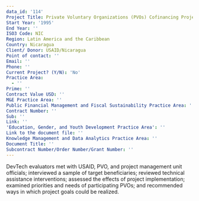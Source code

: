 ```yaml
---
data_id: '114'
Project Title: Private Voluntary Organizations (PVOs) Cofinancing Project
Start Year: '1995'
End Year: ''
ISO3 Code: NIC
Region: Latin America and the Caribbean
Country: Nicaragua
Client/ Donor: USAID/Nicaragua
Point of contact: ''
Email: ''
Phone: ''
Current Project? (Y/N): 'No'
Practice Area:
  - ''
Prime: ''
Contract Value USD: ''
M&E Practice Area: ''
Public Financial Management and Fiscal Sustainability Practice Area: ''
Contract Number: ''
Sub: ''
Link: ''
'Education, Gender, and Youth Development Practice Area': ''
Link to the document file: ''
Knowledge Management and Data Analytics Practice Area: ''
Document Title: ''
Subcontract Number/Order Number/Grant Number: ''
---
```

DevTech evaluators met with USAID, PVO, and project management unit officials; interviewed a sample of target beneficiaries; reviewed technical assistance interventions; assessed the effects of project implementation; examined priorities and needs of participating PVOs; and recommended ways in which project goals could be realized.
